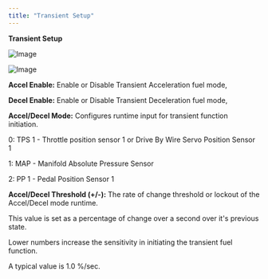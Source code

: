 ```yaml
---
title: "Transient Setup"
---
```


**Transient Setup**


![Image](</lib/Z Axis31.jpg>)


![Image](</lib/Z Axis32.jpg>)


**Accel Enable:** Enable or Disable Transient Acceleration fuel mode,&nbsp;


**Decel Enable:** Enable or Disable Transient Deceleration fuel mode,&nbsp;


**Accel/Decel Mode:** Configures runtime input for transient function initiation.&nbsp;


&#48;: TPS 1 - Throttle position sensor 1 or Drive By Wire Servo Position Sensor 1

&#49;: MAP - Manifold Absolute Pressure Sensor

&#50;: PP 1 - Pedal Position Sensor 1


**Accel/Decel Threshold (+/-):** The rate of change threshold or lockout of the Accel/Decel mode runtime.

This value is set as a percentage of change over a second over it's previous state.

Lower numbers increase the sensitivity in initiating the transient fuel function.

A typical value is 1.0 %/sec.















